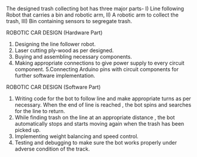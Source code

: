 The designed trash collecting bot has three major parts- I) Line following Robot that carries a bin and robotic arm, II) A robotic arm to collect the trash, III) Bin containing sensors to segregate trash.

ROBOTIC  CAR  DESIGN (Hardware Part)

1. Designing the line follower robot.
2. Laser cutting ply-wood as per designed.
3. Buying and assembling necessary components.
4. Making appropriate connections to give power supply to every circuit component.
5.Connecting Arduino pins with circuit components for further software implementation.

ROBOTIC  CAR  DESIGN (Software Part)

1. Writing code for the bot to follow line and make appropriate turns as per necessary. When the end of line is reached , the bot spins and searches for the line to return.
2. While finding trash on the line at an appropriate distance , the bot automatically stops and starts moving again when the trash has been picked up.
3. Implementing weight balancing and speed control.
4. Testing and debugging to make sure the bot works properly under adverse condition of the track.

